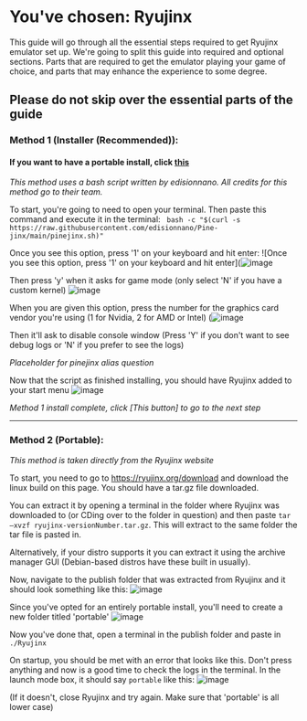 # You've chosen: Ryujinx

This guide will go through all the essential steps required to get Ryujinx emulator set up. We're going to split this guide into required and optional sections. Parts that are required to get the emulator playing your game of choice, and parts that may enhance the experience to some degree. 

## Please do not skip over the essential parts of the guide

### Method 1 (Installer (Recommended)):

#### If you want to have a portable install, click [this](#Method-2-Portable)

*This method uses a bash script written by edisionnano. All credits for this method go to their team.*

To start, you're going to need to open your terminal. Then paste this command and execute it in the terminal: ` bash -c "$(curl -s https://raw.githubusercontent.com/edisionnano/Pine-jinx/main/pinejinx.sh)"` 

Once you see this option, press '1' on your keyboard and hit enter:
![Once you see this option, press '1' on your keyboard and hit enter](![image](https://user-images.githubusercontent.com/81475204/149823010-6c7c8ae9-12e4-4338-acab-d6baed89d21a.png)

Then press 'y' when it asks for game mode (only select 'N' if you have a custom kernel)
![image](https://user-images.githubusercontent.com/81475204/149822991-dc5d532a-8951-4180-b150-d4083c0d01b5.png)

When you are given this option, press the number for the graphics card vendor you're using (1 for Nvidia, 2 for AMD or Intel)
(![image](https://user-images.githubusercontent.com/81475204/149823182-7a8bf9e6-fd5c-4754-8fa6-536c517382c4.png)

Then it'll ask to disable console window (Press 'Y' if you don't want to see debug logs or 'N' if you prefer to see the logs)

*Placeholder for pinejinx alias question*

Now that the script as finished installing, you should have Ryujinx added to your start menu
![image](https://user-images.githubusercontent.com/81475204/149824494-85204931-d660-44d1-abd7-daae644d32f4.png)

*Method 1 install complete, click [This button] to go to the next step*

* * *

### Method 2 (Portable):

*This method is taken directly from the Ryujinx website*

To start, you need to go to https://ryujinx.org/download and download the linux build on this page. You should have a tar.gz file downloaded. 

You can extract it by opening a terminal in the folder where Ryujinx was downloaded to (or CDing over to the folder in question) and then paste `tar –xvzf ryujinx-versionNumber.tar.gz`. This will extract to the same folder the tar file is pasted in.

Alternatively, if your distro supports it you can extract it using the archive manager GUI (Debian-based distros have these built in usually).

Now, navigate to the publish folder that was extracted from Ryujinx and it should look something like this: ![image](https://user-images.githubusercontent.com/81475204/149984230-5164db58-d848-44e5-8a34-564ebee9979e.png)

Since you've opted for an entirely portable install, you'll need to create a new folder titled 'portable' ![image](https://user-images.githubusercontent.com/81475204/149984709-724b8ab9-e9da-41e9-868d-a3f9a7f4d633.png)

Now you've done that, open a terminal in the publish folder and paste in `./Ryujinx`

On startup, you should be met with an error that looks like this. Don't press anything and now is a good time to check the logs in the terminal. In the launch mode box, it should say `portable` like this: ![image](https://user-images.githubusercontent.com/81475204/149985172-a42ccaa0-bb58-4945-9c0d-ea41e1470e80.png)

(If it doesn't, close Ryujinx and try again. Make sure that 'portable' is all lower case)
